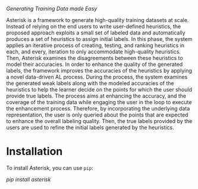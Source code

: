 <div class="stackedit__html">
<p><em>Generating Training Data made Easy</em></p>
<p>Asterisk is a framework to generate high-quality training datasets at scale. Instead of relying on the end users to write user-defined heuristics, the proposed approach exploits a small set of labeled data and automatically produces a set of heuristics to assign initial labels. In this phase, the system applies an iterative process of creating, testing, and ranking heuristics in each, and every, iteration to only accommodate high-quality heuristics. Then, Asterisk examines the disagreements between these heuristics to model their accuracies. In order to enhance the quality of the generated labels, the framework improves the accuracies of the heuristics by applying a novel data-driven AL process. During the process, the system examines the generated weak labels along with the modeled accuracies of the heuristics to help the learner decide on the points for which the user should provide true labels. The process aims at enhancing the accuracy, and the coverage of the training data while engaging the user in the loop to execute the enhancement process. Therefore, by incorporating the underlying data representation, the user is only queried about the points that are expected to enhance the overall labeling quality. Then, the true labels provided by the users are used to refine the initial labels generated by the heuristics.</p>
<h1 id="installation">Installation</h1>
<p>To install Asterisk, you can use <code>pip</code>:</p>
<p><em>pip install asterisk</em></p>
</div>
